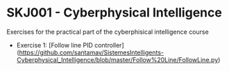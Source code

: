 # SKJ001 - Cyberphysical Intelligence

Exercises for the practical part of the cyberphisical intelligence course

- Exercise 1: [Follow line PID controller] (https://github.com/santamav/SistemesIntelligents-Cyberphysical_Intelligence/blob/master/Follow%20Line/FollowLine.py)
